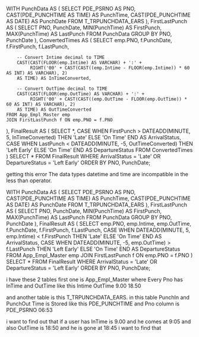 WITH PunchData AS (
    SELECT
        PDE_PSRNO AS PNO,
        CAST(PDE_PUNCHTIME AS TIME) AS PunchTime,
        CAST(PDE_PUNCHTIME AS DATE) AS PunchDate
    FROM T_TRPUNCHDATA_EARS
),
FirstLastPunch AS (
    SELECT
        PNO,
        PunchDate,
        MIN(PunchTime) AS FirstPunch,
        MAX(PunchTime) AS LastPunch
    FROM PunchData
    GROUP BY PNO, PunchDate
),
ConvertedTimes AS (
    SELECT
        emp.PNO,
        f.PunchDate,
        f.FirstPunch,
        f.LastPunch,
        
        -- Convert Intime decimal to TIME
        CAST(CAST(FLOOR(emp.Intime) AS VARCHAR) + ':' + 
             RIGHT('00' + CAST(CAST((emp.Intime - FLOOR(emp.Intime)) * 60 AS INT) AS VARCHAR), 2) 
        AS TIME) AS InTimeConverted,
        
        -- Convert OutTime decimal to TIME
        CAST(CAST(FLOOR(emp.OutTime) AS VARCHAR) + ':' + 
             RIGHT('00' + CAST(CAST((emp.OutTime - FLOOR(emp.OutTime)) * 60 AS INT) AS VARCHAR), 2) 
        AS TIME) AS OutTimeConverted
    FROM App_Empl_Master emp
    JOIN FirstLastPunch f ON emp.PNO = f.PNO
),
FinalResult AS (
    SELECT *,
        CASE 
            WHEN FirstPunch > DATEADD(MINUTE, 5, InTimeConverted) THEN 'Late'
            ELSE 'On Time'
        END AS ArrivalStatus,
        CASE 
            WHEN LastPunch < DATEADD(MINUTE, -5, OutTimeConverted) THEN 'Left Early'
            ELSE 'On Time'
        END AS DepartureStatus
    FROM ConvertedTimes
)
SELECT *
FROM FinalResult
WHERE ArrivalStatus = 'Late' OR DepartureStatus = 'Left Early'
ORDER BY PNO, PunchDate;




getting this error 
The data types datetime and time are incompatible in the less than operator.

WITH PunchData AS (
    SELECT
        PDE_PSRNO AS PNO,
        CAST(PDE_PUNCHTIME AS TIME) AS PunchTime,
        CAST(PDE_PUNCHTIME AS DATE) AS PunchDate
    FROM T_TRPUNCHDATA_EARS
),
FirstLastPunch AS (
    SELECT
        PNO,
        PunchDate,
        MIN(PunchTime) AS FirstPunch,
        MAX(PunchTime) AS LastPunch
    FROM PunchData
    GROUP BY PNO, PunchDate
),
FinalResult AS (
    SELECT
        emp.PNO,
        emp.Intime,
        emp.OutTime,
        f.PunchDate,
        f.FirstPunch,
        f.LastPunch,
        CASE 
            WHEN DATEADD(MINUTE, 5, emp.Intime) < f.FirstPunch THEN 'Late' 
            ELSE 'On Time' 
        END AS ArrivalStatus,
        CASE 
            WHEN DATEADD(MINUTE, -5, emp.OutTime) > f.LastPunch THEN 'Left Early' 
            ELSE 'On Time' 
        END AS DepartureStatus
    FROM App_Empl_Master emp
    JOIN FirstLastPunch f ON emp.PNO = f.PNO
)
SELECT *
FROM FinalResult
WHERE ArrivalStatus = 'Late' OR DepartureStatus = 'Left Early'
ORDER BY PNO, PunchDate;




i have these 2 tables first one is App_Empl_Master where Every Pno has InTime and OutTime like this 
Intime    OutTime
9.00      18.50

and another table is this T_TRPUNCHDATA_EARS. in this table PunchIn and PunchOut Time is Stored like this 
PDE_PUNCHTIME and Pno column is PDE_PSRNO
06:53

i want to find out that if a user has InTime is 9.00 and he comes at 9:05 and also OutTime is 18:50 and he is gone at 18:45 i want to find that
